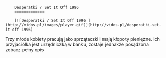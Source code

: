 
        Desperatki / Set It Off 1996 
        =============
        
        [![Desperatki / Set It Off 1996 ](http://vidos.pl/images/player.gif)](http://vidos.pl/desperatki-set-it-off-1996)
        
        
 Trzy młode kobiety pracują jako sprzątaczki i mają kłopoty pieniężne. Ich przyjaciółka jest urzędniczką w banku, zostaje jednakże posądzona zobacz pełny opis
    
